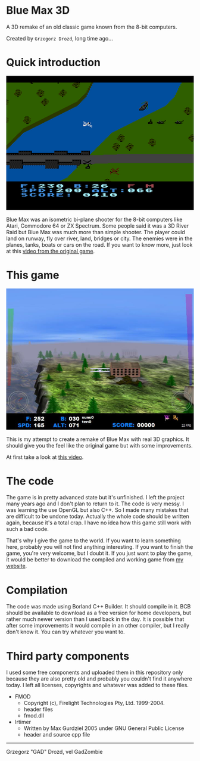 # Blue Max 3D

A 3D remake of an old classic game known from the 8-bit computers.

Created by `Grzegorz Drozd`, long time ago... 

# Quick introduction

![Blue Max](readmedata/bluemax_atari.png "Blue Max") 

Blue Max was an isometric bi-plane shooter for the 8-bit computers like Atari, Commodore 64 or ZX Spectrum. Some people said it was a 3D River Raid but Blue Max was much more than simple shooter. The player could land on runway, fly over river, land, bridges or city. The enemies were in the planes, tanks, boats or cars on the road.
If you want to know more, just look at this [video from the original game](https://www.youtube.com/watch?v=dNbr7XYsLTU).

# This game

![Blue Max 3D](readmedata/bluemax3d.jpg "Blue Max 3D")

This is my attempt to create a remake of Blue Max with real 3D graphics. It should give you the feel like the original game but with some improvements.

At first take a look at [this video](https://www.youtube.com/watch?v=_lxEZBy9l60).

# The code

The game is in pretty advanced state but it's unfinished. I left the project many years ago and I don't plan to return to it. The code is very messy. I was learning the use OpenGL but also C++. So I made many mistakes that are difficult to be undone today. Actually the whole code should be written again, because it's a total crap. I have no idea how this game still work with such a bad code.

That's why I give the game to the world. If you want to learn something here, probably you will not find anything interesting. If you want to finish the game, you're very welcome, but I doubt it. If you just want to play the game, it would be better to download the compiled and working game from [my website](https://gadz.pl/blue-max-3d).

# Compilation

The code was made using Borland C++ Builder. It should compile in it. BCB should be available to download as a free version for home developers, but rather much newer version than I used back in the day. It is possible that after some improvements it would compile in an other compiler, but I really don't know it. You can try whatever you want to.

# Third party components

I used some free components and uploaded them in this repository only because they are also pretty old and probably you couldn't find it anywhere today. I left all licenses, copyrights and whatever was added to these files.

- FMOD
  - Copyright (c), Firelight Technologies Pty, Ltd. 1999-2004.
  - header files
  - fmod.dll
- lrtimer
  - Written by Max Gurdziel 2005 under GNU General Public License
  - header and source cpp file

---

Grzegorz "GAD" Drozd, vel GadZombie 
